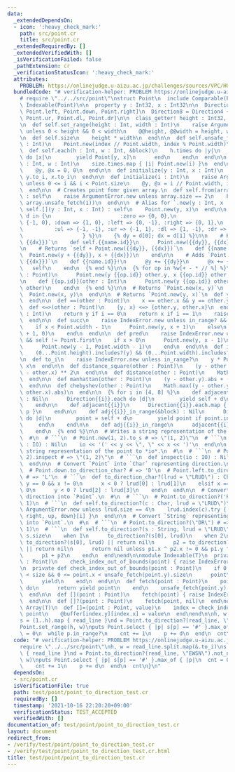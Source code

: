 ```yaml
---
data:
  _extendedDependsOn:
  - icon: ':heavy_check_mark:'
    path: src/point.cr
    title: src/point.cr
  _extendedRequiredBy: []
  _extendedVerifiedWith: []
  _isVerificationFailed: false
  _pathExtension: cr
  _verificationStatusIcon: ':heavy_check_mark:'
  attributes:
    PROBLEM: https://onlinejudge.u-aizu.ac.jp/challenges/sources/VPC/HUPC/3185
  bundledCode: "# verification-helper: PROBLEM https://onlinejudge.u-aizu.ac.jp/challenges/sources/VPC/HUPC/3185\n\
    # require \"../../src/point\"\nstruct Point\n  include Comparable(Point)\n  extend\
    \ Indexable(Point)\n\n  property y : Int32, x : Int32\n\n  Direction4 = [Point.up,\
    \ Point.left, Point.down, Point.right]\n  Direction8 = Direction4 + [Point.ul,\
    \ Point.ur, Point.dl, Point.dr]\n\n  class_getter! height : Int32, width : Int32\n\
    \n  def self.set_range(height : Int, width : Int)\n    raise ArgumentError.new\
    \ unless 0 < height && 0 < width\n    @@height, @@width = height, width\n  end\n\
    \n  def self.size\n    height * width\n  end\n\n  def self.unsafe_fetch(index\
    \ : Int)\n    Point.new(index // Point.width, index % Point.width)\n  end\n\n\
    \  def self.each(h : Int, w : Int, &block)\n    h.times do |y|\n      w.times\
    \ do |x|\n        yield Point[y, x]\n      end\n    end\n  end\n\n  def self.each(y\
    \ : Int, w : Int)\n    size.times.map { |i| Point.new(i) }\n  end\n\n  def initialize\n\
    \    @y, @x = 0, 0\n  end\n\n  def initialize(y : Int, x : Int)\n    @y, @x =\
    \ y.to_i, x.to_i\n  end\n\n  def initialize(i : Int)\n    raise ArgumentError.new\
    \ unless 0 <= i && i < Point.size\n    @y, @x = i // Point.width, i % Point.width\n\
    \  end\n\n  # Creates point fomr given array.\n  def self.from(array : Array)\
    \ : self\n    raise ArgumentError.new unless array.size == 2\n    Point.new(array.unsafe_fetch(0),\
    \ array.unsafe_fetch(1))\n  end\n\n  # Alias for `.new(y : Int, x : Int)`\n  def\
    \ self.[](y : Int, x : Int) : self\n    Point.new(y, x)\n  end\n\n  {% for name,\
    \ d in {\n                      :zero => {0, 0},\n                      :up =>\
    \ {-1, 0}, :down => {1, 0}, :left => {0, -1}, :right => {0, 1},\n            \
    \          :ul => {-1, -1}, :ur => {-1, 1}, :dl => {1, -1}, :dr => {1, 1},\n \
    \                   } %}\n    {% dy = d[0]; dx = d[1] %}\n\n    # Returns `Point.new({{dy}},\
    \ {{dx}})`\n    def self.{{name.id}}\n      Point.new({{dy}}, {{dx}})\n    end\n\
    \n    # Returns `self + Point.new({{dy}}, {{dx}})`\n    def {{name.id}}\n    \
    \  Point.new(y + {{dy}}, x + {{dx}})\n    end\n\n    # Adds `Point.new({{dy}},\
    \ {{dx}})`\n    def {{name.id}}!\n      @y += {{dy}}\n      @x += {{dx}}\n   \
    \   self\n    end\n  {% end %}\n\n  {% for op in %w[+ - * // %] %}\n    def {{op.id}}(other\
    \ : Point)\n      Point.new(y {{op.id}} other.y, x {{op.id}} other.x)\n    end\n\
    \n    def {{op.id}}(other : Int)\n      Point.new(y {{op.id}} other, x {{op.id}}\
    \ other)\n    end\n  {% end %}\n\n  # Returns `Point.new(x, y)`\n  def xy\n  \
    \  Point.new(x, y)\n  end\n\n  # Returns `Point.new(y, x)`\n  def yx\n    self\n\
    \  end\n\n  def ==(other : Point)\n    x == other.x && y == other.y\n  end\n\n\
    \  def <=>(other : Point)\n    {y, x} <=> {other.y, other.x}\n  end\n\n  def [](i\
    \ : Int)\n    return y if i == 0\n    return x if i == 1\n    raise IndexError.new\n\
    \  end\n\n  def succ\n    raise IndexError.new unless in_range? && self != Point.last\n\
    \    if x < Point.width - 1\n      Point.new(y, x + 1)\n    else\n      Point.new(y\
    \ + 1, 0)\n    end\n  end\n\n  def pred\n    raise IndexError.new unless in_range?\
    \ && self != Point.first\n    if x > 0\n      Point.new(y, x - 1)\n    else\n\
    \      Point.new(y - 1, Point.width - 1)\n    end\n  end\n\n  def in_range?\n\
    \    (0...Point.height).includes?(y) && (0...Point.width).includes?(x)\n  end\n\
    \n  def to_i\n    raise IndexError.new unless in_range?\n    y * Point.width +\
    \ x\n  end\n\n  def distance_square(other : Point)\n    (y - other.y) ** 2 + (x\
    \ - other.x) ** 2\n  end\n\n  def distance(other : Point)\n    Math.sqrt(distance_square(other))\n\
    \  end\n\n  def manhattan(other : Point)\n    (y - other.y).abs + (x - other.x).abs\n\
    \  end\n\n  def chebyshev(other : Point)\n    Math.max((y - other.y).abs, (x -\
    \ other.x).abs)\n  end\n\n  {% for i in [4, 8] %}\n    def adjacent{{i}}(&block)\
    \ : Nil\n      Direction{{i}}.each do |d|\n        yield self + d\n      end\n\
    \    end\n\n    def adjacent{{i}}\n      Direction{{i}}.each.map { |p| self +\
    \ p }\n    end\n\n    def adj{{i}}_in_range(&block) : Nil\n      Direction{{i}}.each\
    \ do |d|\n        point = self + d\n        yield point if point.in_range?\n \
    \     end\n    end\n\n    def adj{{i}}_in_range\n      adjacent{{i}}.select(&.in_range?)\n\
    \    end\n  {% end %}\n\n  # Writes a string representation of the point to *io*.\n\
    \  #\n  # ```\n  # Point.new(1, 2).to_s # => \"(1, 2)\"\n  # ```\n  def to_s(io\
    \ : IO) : Nil\n    io << '(' << y << \", \" << x << ')'\n  end\n\n  # Writes a\
    \ string representation of the point to *io*.\n  #\n  # ```\n  # Point.new(1,\
    \ 2).inspect # => \"(1, 2)\"\n  # ```\n  def inspect(io : IO) : Nil\n    to_s(io)\n\
    \  end\n\n  # Convert `Point` into `Char` representing direction.\n  #\n  # ```\n\
    \  # Point.down.to_direction_char? # => 'D'\n  # Point.left.to_direction_char?\
    \ # => 'L'\n  # ```\n  def to_direction_char?(lrud = \"LRUD\") : Char?\n    if\
    \ y == 0 && x != 0\n      x < 0 ? lrud[0] : lrud[1]\n    elsif x == 0 && y !=\
    \ 0\n      y < 0 ? lrud[2] : lrud[3]\n    end\n  end\n\n  # Convert `Char` representing\
    \ direction into `Point`.\n  #\n  # ```\n  # Point.to_direction?('R') # => Point.new(0,\
    \ 1)\n  # ```\n  def self.to_direction?(c : Char, lrud = \"LRUD\")\n    raise\
    \ ArgumentError.new unless lrud.size == 4\n    lrud.index(c).try { |i| {left,\
    \ right, up, down}[i] }\n  end\n\n  # Convert `String` representing direction\
    \ into `Point`.\n  #\n  # ```\n  # Point.to_direction?(\"DR\") # => Point.new(1,\
    \ 1)\n  # ```\n  def self.to_direction?(s : String, lrud = \"LRUD\")\n    case\
    \ s.size\n    when 1\n      to_direction?(s[0], lrud)\n    when 2\n      p1 =\
    \ to_direction?(s[0], lrud) || return nil\n      p2 = to_direction?(s[1], lrud)\
    \ || return nil\n      return nil unless p1.x ^ p2.x != 0 && p1.y ^ p2.y != 0\n\
    \      p1 + p2\n    end\n  end\nend\n\nmodule Indexable(T)\n  private def check_index_out_of_bounds(point\
    \ : Point)\n    check_index_out_of_bounds(point) { raise IndexError.new }\n  end\n\
    \n  private def check_index_out_of_bounds(point : Point)\n    if 0 <= point.y\
    \ < size && 0 <= point.x < unsafe_fetch(point.y).size\n      point\n    else\n\
    \      yield\n    end\n  end\n\n  def fetch(point : Point)\n    point = check_index_out_of_bounds(point)\
    \ do\n      return yield point\n    end\n    unsafe_fetch(point.y)[point.x]\n\
    \  end\n\n  def [](point : Point)\n    fetch(point) { raise IndexError.new }\n\
    \  end\n\n  def []?(point : Point)\n    fetch(point, nil)\n  end\nend\n\nclass\
    \ Array(T)\n  def []=(point : Point, value)\n    index = check_index_out_of_bounds\
    \ point\n    @buffer[index.y][index.x] = value\n  end\nend\n\nh, w = read_line.split.map(&.to_i)\n\
    s = (1..h).map { read_line }\nd = Point.to_direction?(read_line, \"EWSN\").not_nil!\n\
    Point.set_range(h, w)\nputs Point.select { |p| s[p] == '#' }.max_of { |p|\n  cnt\
    \ = 0\n  while p.in_range?\n    cnt += 1\n    p += d\n  end\n  cnt\n}\n"
  code: "# verification-helper: PROBLEM https://onlinejudge.u-aizu.ac.jp/challenges/sources/VPC/HUPC/3185\n\
    require \"../../src/point\"\nh, w = read_line.split.map(&.to_i)\ns = (1..h).map\
    \ { read_line }\nd = Point.to_direction?(read_line, \"EWSN\").not_nil!\nPoint.set_range(h,\
    \ w)\nputs Point.select { |p| s[p] == '#' }.max_of { |p|\n  cnt = 0\n  while p.in_range?\n\
    \    cnt += 1\n    p += d\n  end\n  cnt\n}\n"
  dependsOn:
  - src/point.cr
  isVerificationFile: true
  path: test/point/point_to_direction_test.cr
  requiredBy: []
  timestamp: '2021-10-16 22:20:20+09:00'
  verificationStatus: TEST_ACCEPTED
  verifiedWith: []
documentation_of: test/point/point_to_direction_test.cr
layout: document
redirect_from:
- /verify/test/point/point_to_direction_test.cr
- /verify/test/point/point_to_direction_test.cr.html
title: test/point/point_to_direction_test.cr
---
```

